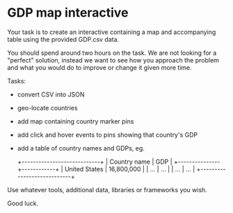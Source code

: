 # GDP map interactive

Your task is to create an interactive containing a map and accompanying
table using the provided GDP.csv data.

You should spend around two hours on the task. We are not looking for a
"perfect" solution, instead we want to see how you approach the problem
and what you would do to improve or change it given more time.

Tasks:
* convert CSV into JSON
* geo-locate countries
* add map containing country marker pins
* add click and hover events to pins showing that country's GDP
* add a table of country names and GDPs, eg.

    +----------------------------+
    |  Country name |     GDP    |
    +---------------+------------+
    | United States | 16,800,000 |
    |     ...       |     ...    |
    |     ...       |     ...    |
    +----------------------------+

Use whatever tools, additional data, libraries or frameworks you wish.

Good luck.

